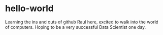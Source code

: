 # hello-world
Learning the ins and outs of github
Raul here, excited to walk into the world of computers. Hoping to be a very successful Data Scientist one day.
